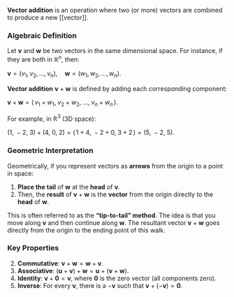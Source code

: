 **Vector addition** is an operation where two (or more) vectors are combined to produce a new [[vector]]. 

### Algebraic Definition

Let $\mathbf{v}$ and $\mathbf{w}$ be two vectors in the same dimensional space. For instance, if they are both in $\mathbb{R}^n$, then:

$\mathbf{v} = (v_1, v_2, \ldots, v_n), \quad \mathbf{w} = (w_1, w_2, \ldots, w_n).$

**Vector addition** $\mathbf{v} + \mathbf{w}$ is defined by adding each corresponding component:

$\mathbf{v} + \mathbf{w} = (\,v_1 + w_1,\; v_2 + w_2,\; \ldots,\; v_n + w_n\,).$

For example, in $\mathbb{R}^3$ (3D space):

$(1,\; -2,\; 3) + (4,\; 0,\; 2) = (\,1+4,\; -2+0,\; 3+2\,) = (5,\; -2,\; 5).$

### Geometric Interpretation

Geometrically, if you represent vectors as **arrows** from the origin to a point in space:

1. **Place the tail** of $\mathbf{w}$ at the **head** of $\mathbf{v}$.
2. Then, the **result** of $\mathbf{v} + \mathbf{w}$ is the **vector** from the origin directly to the **head** of $\mathbf{w}$.

This is often referred to as the **“tip-to-tail” method**. The idea is that you move along $\mathbf{v}$ and then continue along $\mathbf{w}$. The resultant vector $\mathbf{v} + \mathbf{w}$ goes directly from the origin to the ending point of this walk.

### Key Properties

2. **Commutative**: $\mathbf{v} + \mathbf{w} = \mathbf{w} + \mathbf{v}$.
3. **Associative**: $(\mathbf{u} + \mathbf{v}) + \mathbf{w} = \mathbf{u} + (\mathbf{v} + \mathbf{w})$.
4. **Identity**: $\mathbf{v} + \mathbf{0} = \mathbf{v}$, where $\mathbf{0}$ is the zero vector (all components zero).
5. **Inverse**: For every $\mathbf{v}$, there is a $-\mathbf{v}$ such that $\mathbf{v} + (-\mathbf{v}) = \mathbf{0}$.


